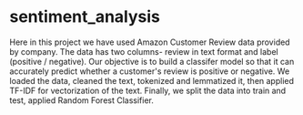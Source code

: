 # sentiment_analysis
Here in this project we have used Amazon Customer Review data provided by company. The data has two columns- review in text format and label (positive / negative). 
Our objective is to build a classifer model so that it can accurately predict whether a customer's review is positive or negative.
We loaded the data, cleaned the text, tokenized and lemmatized it, then applied TF-IDF for vectorization of the text.
Finally, we split the data into train and test, applied Random Forest Classifier.
